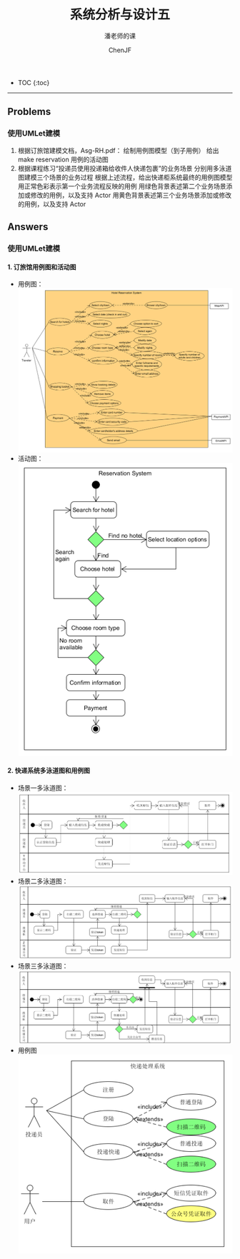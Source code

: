 ﻿---  
layout: post  
title: "系统分析与设计五"  
subtitle: "潘老师的课"  
author: "ChenJF"  
header-img: "https://raw.githubusercontent.com/Chenjiff/Chenjiff.github.io/master/img/post-bg-imgs/2-systems-analysis-design.jpg"  
header-mask: 0.4  
catalog: true
tags:  系统分析与设计
---

* TOC
{:toc}

---
## Problems
### 使用UMLet建模
1. 根据订旅馆建模文档，Asg-RH.pdf：
绘制用例图模型（到子用例）
给出 make reservation 用例的活动图
2. 根据课程练习“投递员使用投递箱给收件人快递包裹”的业务场景
分别用多泳道图建模三个场景的业务过程
根据上述流程，给出快递柜系统最终的用例图模型
用正常色彩表示第一个业务流程反映的用例
用绿色背景表述第二个业务场景添加或修改的用例，以及支持 Actor
用黄色背景表述第三个业务场景添加或修改的用例，以及支持 Actor

## Answers
### 使用UMLet建模
#### 1. 订旅馆用例图和活动图
* 用例图：
![旅馆预订系统用例图](https://raw.githubusercontent.com/Chenjiff/Chenjiff.github.io/master/img/in-post/SWSAD-in/hotel_uc.png)
* 活动图：
![旅馆预订系统活动图](https://raw.githubusercontent.com/Chenjiff/Chenjiff.github.io/master/img/in-post/SWSAD-in/hotel_ac.png)

#### 2. 快递系统多泳道图和用例图
* 场景一多泳道图：
![场景一多泳道图](https://raw.githubusercontent.com/Chenjiff/Chenjiff.github.io/master/img/in-post/SWSAD-in/kuaidi1.png)
* 场景二多泳道图：
![场景二多泳道图](https://raw.githubusercontent.com/Chenjiff/Chenjiff.github.io/master/img/in-post/SWSAD-in/kuaidi2.png)
* 场景三多泳道图：
![场景三多泳道图](https://raw.githubusercontent.com/Chenjiff/Chenjiff.github.io/master/img/in-post/SWSAD-in/kuaidi3.png)
* 用例图
![快递系统用例图](https://raw.githubusercontent.com/Chenjiff/Chenjiff.github.io/master/img/in-post/SWSAD-in/kuaidi_uc.png)